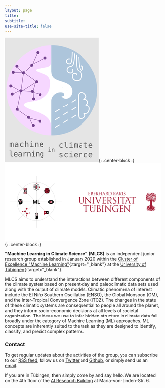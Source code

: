 ```yaml
---
layout: page
title:
subtitle:
use-site-title: false
---
```

![MLCS-Logo](/img/mlcs_logo_small.png){: .center-block :}
![Funding-Sources-Logos](/img/utue_coe_logos.png){: .center-block :}

**"Machine Learning in Climate Science" (MLCS)** is an independent
junior research group established in January 2020 within the [Cluster of
Excellence "Machine
Learning"](https://www.ml-in-science.uni-tuebingen.de){:target="_blank"}
at the [University of
Tübingen](https://uni-tuebingen.de/){:target="_blank"}.

MLCS aims to understand the interactions between different components of
the climate system based on present-day and paleoclimatic data sets used
along with the output of climate models. Climatic phenomena of interest
include the El Niño Southern Oscillation (ENSO), the Global Monsoon
(GM), and the Inter-Tropical Convergence Zone (ITCZ). The changes in the
state of these climatic systems are consequential to people all around
the planet, and they inform socio-economic decisions at all levels of
societal organization. The ideas we use to infer hidden structure in
climate data fall broadly under the category of Machine Learning (ML)
approaches. ML concepts are inherently suited to the task as they are
designed to identify, classify, and predict complex patterns.

### Contact

To get regular updates about the activities of the group, you can
subscribe to our [RSS feed](https://mlcs.github.io/feed.xml), follow us
on [Twitter](https://twitter.com/MachineClimate) and
[Github](https://github.com/mlcs), or simply send us an
[email](mailto:machinelearning.climatescience@protonmail.com).

If you are in Tübingen, then simply come by and say hello. We are
located on the 4th floor of the [AI Research
Building](https://www.openstreetmap.org/way/601132358) at
Maria-von-Linden-Str. 6.


